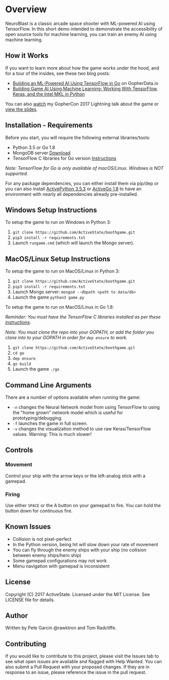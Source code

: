 # Overview
NeuroBlast is a classic arcade space shooter with ML-powered AI using TensorFlow. In this short demo intended to demonstrate the accessibility of open source tools for machine learning, you can train an enemy AI using machine learning.

## How it Works

If you want to learn more about how the game works under the hood, and for a tour of the insides, see these two blog posts:

- [Building an ML-Powered AI Using TensorFlow in Go](http://gopherdata.io/post/build_ml_powered_game_ai_tensorflow/) on GopherData.io
- [Building Game AI Using Machine Learning: Working With TensorFlow, Keras, and the Intel MKL in Python](https://www.activestate.com/blog/2017/05/building-game-ai-using-machine-learning-working-tensorflow-keras-and-intel-mkl-python)

You can also [watch](https://www.youtube.com/watch?v=oiorteQg9n0) my GopherCon 2017 Lightning talk about the game or [view the slides](https://github.com/gophercon/2017-talks/tree/master/lightningtalks/PeteGarcin-BuildingMLPoweredGameAIwithTensorFlow).

## Installation - Requirements

Before you start, you will require the following external libraries/tools:

- Python 3.5 or Go 1.8
- MongoDB server [Download](https://www.mongodb.com/download-center?jmp=nav#community)
- TensorFlow C libraries for Go version [Instructions](https://www.tensorflow.org/install/install_go)

*Note: TensorFlow for Go is only available of macOS/Linux. Windows is NOT supported.*

For any package dependencies, you can either install them via pip/dep or you can also install [ActivePython 3.5.3](https://www.activestate.com/activepython/downloads) or [ActiveGo 1.8](https://www.activestate.com/activego/downloads) to have an environment with nearly all dependencies already pre-installed.

## Windows Setup Instructions

To setup the game to run on Windows in Python 3:

1. `git clone https://github.com/ActiveState/boothgame.git`
2. `pip3 install -r requirements.txt`
3. Launch `rungame.cmd` (which will launch the Mongo server).

## MacOS/Linux Setup Instructions

To setup the game to run on MacOS/Linux in Python 3:

1. `git clone https://github.com/ActiveState/boothgame.git`
2. `pip3 install -r requirements.txt`
3. Launch Mongo server: `mongod --dbpath <path to data/db>`
4. Launch the game `python3 game.py`

To setup the game to run on MacOS/Linux in Go 1.8:

*Reminder: You must have the TensorFlow C libraries installed as per these [instructions](https://www.tensorflow.org/install/install_go).*

*Note: You must clone the repo into your GOPATH, or add the folder you clone into to your GOPATH in order for `dep ensure` to work.*

1. `git clone https://github.com/ActiveState/boothgame.git`
2. `cd go`
2. `dep ensure`
3. `go build`
4. Launch the game `./go`

## Command Line Arguments

There are a number of options available when running the game:

- `-n` changes the Neural Network model from using TensorFlow to using the "home grown" network model which is useful for prototyping/debugging.
- `-f` launches the game in full screen.
- `-v` changes the visualization method to use raw Keras/TensorFlow values. Warning: This is much slower!

## Controls

### Movement

Control your ship with the arrow keys or the left-analog stick with a gamepad.

### Firing

Use either `SPACE` or the A button on your gamepad to fire. You can hold the button down for continuous fire.

## Known Issues

- Collision is not pixel-perfect
- In the Python version, being hit will slow down your rate of movement
- You can fly through the enemy ships with your ship (no collision between enemy ships/hero ship)
- Some gamepad configurations may not work
- Menu navigation with gamepad is inconsistent

## License

Copyright (C) 2017 ActiveState. Licensed under the MIT License. See LICENSE file for details.

## Author

Written by Pete Garcin @rawktron and Tom Radcliffe.

## Contributing

If you would like to contribute to this project, please visit the Issues tab to see what open issues are available and flagged with Help Wanted. You can also submit a Pull Request with your proposed changes. If they are in response to an issue, please reference the issue in the pull request.


